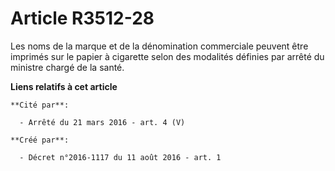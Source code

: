 # Article R3512-28

Les noms de la marque et de la dénomination commerciale peuvent être imprimés sur le papier à cigarette selon des modalités
définies par arrêté du ministre chargé de la santé.

**Liens relatifs à cet article**

	**Cité par**:

	  - Arrêté du 21 mars 2016 - art. 4 (V)

	**Créé par**:

	  - Décret n°2016-1117 du 11 août 2016 - art. 1
